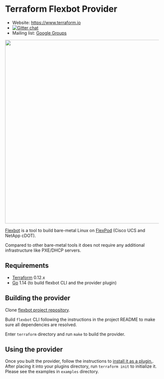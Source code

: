 Terraform Flexbot Provider
==========================

- Website: https://www.terraform.io
- [![Gitter chat](https://badges.gitter.im/hashicorp-terraform/Lobby.png)](https://gitter.im/hashicorp-terraform/Lobby)
- Mailing list: [Google Groups](http://groups.google.com/group/terraform-tool)

<img src="https://cdn.rawgit.com/hashicorp/terraform-website/master/content/source/assets/images/logo-hashicorp.svg" width="600px">

[Flexbot](https://github.com/igor-feoktistov/flexbot) is a tool to build bare-metal Linux on [FlexPod](https://www.cisco.com/c/en/us/solutions/data-center-virtualization/flexpod/index.html) (Cisco UCS and NetApp cDOT).

Compared to other bare-metal tools it does not require any additional infrastructure like PXE/DHCP servers.

Requirements
------------

- [Terraform](https://www.terraform.io/downloads.html) 0.12.x
- [Go](https://golang.org/doc/install) 1.14 (to build flexbot CLI and the provider plugin)

Building the provider
---------------------

Clone [flexbot project repository](https://github.com/igor-feoktistov/flexbot).

Build `flexbot` CLI following the instructions in the project README to make sure all dependencies are resolved.

Enter `terraform`  directory and run `make` to build the provider.


Using the provider
------------------
Once you built the provider, follow the instructions to [install it as a plugin.](https://www.terraform.io/docs/plugins/basics.html#installing-plugins).
After placing it into your plugins directory, run `terraform init` to initialize it.
Please see the examples in `examples` directory.

